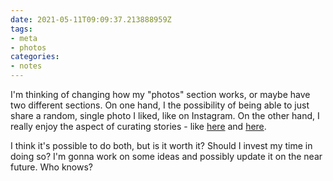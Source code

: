 ```yaml
---
date: 2021-05-11T09:09:37.213888959Z
tags:
- meta
- photos
categories:
- notes
---
```


I'm thinking of changing how my "photos" section works, or maybe have two different sections. On one hand, I the possibility of being able to just share a random, single photo I liked, like on Instagram. On the other hand, I really enjoy the aspect of curating stories - like [here](https://paulstamatiou.com/photos/) and [here](https://travel.kiralaktionov.com/ameland-2021).

I think it's possible to do both, but is it worth it? Should I invest my time in doing so? I'm gonna work on some ideas and possibly update it on the near future. Who knows?
